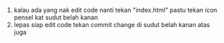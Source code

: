 1. kalau ada yang nak edit code nanti tekan "index.html" pastu tekan icon pensel kat sudut belah kanan
2. lepas siap edit code tekan commit change di sudut belah kanan atas juga

